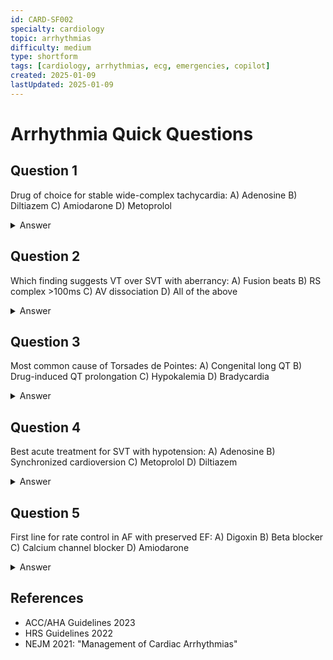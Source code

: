 ```yaml
---
id: CARD-SF002
specialty: cardiology
topic: arrhythmias
difficulty: medium
type: shortform
tags: [cardiology, arrhythmias, ecg, emergencies, copilot]
created: 2025-01-09
lastUpdated: 2025-01-09
---
```


# Arrhythmia Quick Questions

## Question 1
Drug of choice for stable wide-complex tachycardia:
A) Adenosine
B) Diltiazem
C) Amiodarone
D) Metoprolol

<details>
<summary>Answer</summary>
C) Amiodarone - Safe in structural heart disease
</details>

## Question 2
Which finding suggests VT over SVT with aberrancy:
A) Fusion beats
B) RS complex >100ms
C) AV dissociation
D) All of the above

<details>
<summary>Answer</summary>
D) All of the above - Brugada criteria
</details>

## Question 3
Most common cause of Torsades de Pointes:
A) Congenital long QT
B) Drug-induced QT prolongation
C) Hypokalemia
D) Bradycardia

<details>
<summary>Answer</summary>
B) Drug-induced QT prolongation - Check QTc with risk medications
</details>

## Question 4
Best acute treatment for SVT with hypotension:
A) Adenosine
B) Synchronized cardioversion
C) Metoprolol
D) Diltiazem

<details>
<summary>Answer</summary>
B) Synchronized cardioversion - Unstable requires immediate electrical therapy
</details>

## Question 5
First line for rate control in AF with preserved EF:
A) Digoxin
B) Beta blocker
C) Calcium channel blocker
D) Amiodarone

<details>
<summary>Answer</summary>
B) Beta blocker - Most effective rate control
</details>

## References
- ACC/AHA Guidelines 2023
- HRS Guidelines 2022
- NEJM 2021: "Management of Cardiac Arrhythmias"
